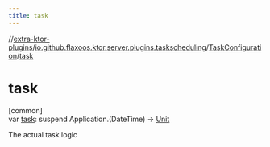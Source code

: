 ```yaml
---
title: task
---
```


//[extra-ktor-plugins](../../../index.md)/[io.github.flaxoos.ktor.server.plugins.taskscheduling](../index.md)/[TaskConfiguration](index.md)/[task](task.md)

# task

[common]\
var [task](task.md): suspend Application.(DateTime)
-&gt; [Unit](https://kotlinlang.org/api/latest/jvm/stdlib/kotlin/-unit/index.md)

The actual task logic




